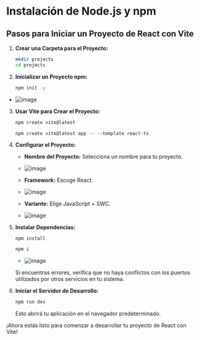 # Instalación de Node.js y npm

## Pasos para Iniciar un Proyecto de React con Vite

1. **Crear una Carpeta para el Proyecto:**
    ```bash
    mkdir projects
    cd projects
    ```

2. **Inicializar un Proyecto npm:**
    ```bash
    npm init -y
    ```
- ![image](https://github.com/BryantMagik/React/assets/114482369/f1cd2d46-0842-44a1-bd38-db9234ce3020)

3. **Usar Vite para Crear el Proyecto:**
    ```bash
    npm create vite@latest
    ```
    ```
    npm create vite@latest app -- --template react-ts
    ```
4. **Configurar el Proyecto:**
   - **Nombre del Proyecto:** Selecciona un nombre para tu proyecto.
   - ![image](https://github.com/BryantMagik/React/assets/114482369/8f1ad83e-3857-421d-8dce-899e33051069)
   - **Framework:** Escoge React.
   - ![image](https://github.com/BryantMagik/React/assets/114482369/77c94965-adc7-4038-9cfe-142139aee199)

   - **Variante:** Elige JavaScript + SWC.
   - ![image](https://github.com/BryantMagik/React/assets/114482369/f68fd608-b333-42b2-9d7a-2c8878078d71)


5. **Instalar Dependencias:**
    ```bash
    npm install
    ```
    ```bash
    npm i
    ```
    - ![image](https://github.com/BryantMagik/React/assets/114482369/813ac03e-30eb-46e9-a54f-5cd27bbd3943)



   Si encuentras errores, verifica que no haya conflictos con los puertos utilizados por otros servicios en tu sistema.

6. **Iniciar el Servidor de Desarrollo:**
    ```bash
    npm run dev
    ```

   Esto abrirá tu aplicación en el navegador predeterminado.

¡Ahora estás listo para comenzar a desarrollar tu proyecto de React con Vite!
